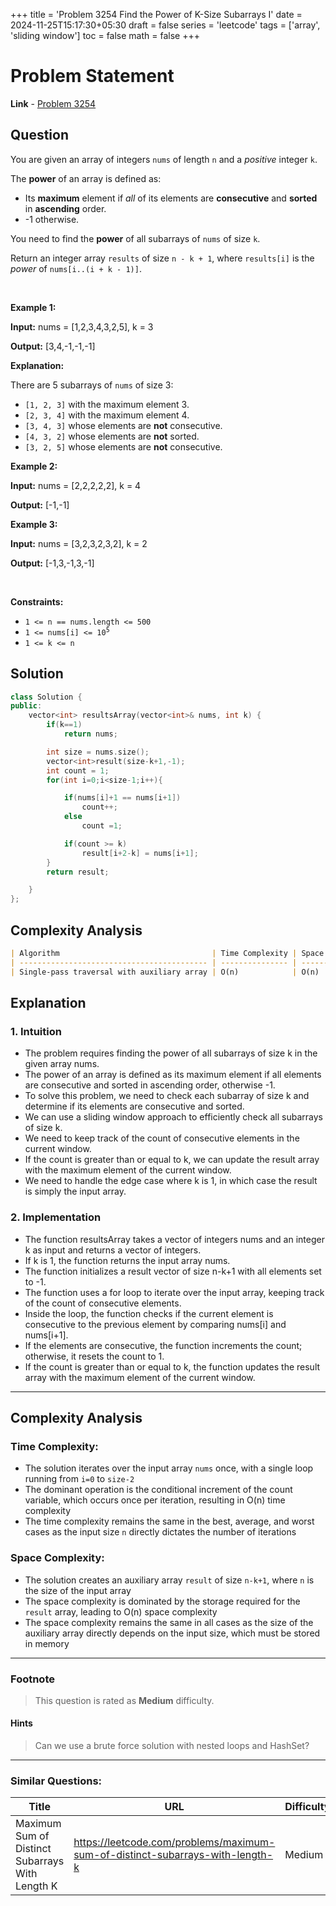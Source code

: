 +++
title = 'Problem 3254 Find the Power of K-Size Subarrays I'
date = 2024-11-25T15:17:30+05:30
draft = false
series = 'leetcode'
tags = ['array', 'sliding window']
toc = false
math = false
+++

# Problem Statement

**Link** - [Problem 3254](https://leetcode.com/problems/find-the-power-of-k-size-subarrays-i/)

## Question

<p>You are given an array of integers <code>nums</code> of length <code>n</code> and a <em>positive</em> integer <code>k</code>.</p>

<p>The <strong>power</strong> of an array is defined as:</p>

<ul>
	<li>Its <strong>maximum</strong> element if <em>all</em> of its elements are <strong>consecutive</strong> and <strong>sorted</strong> in <strong>ascending</strong> order.</li>
	<li>-1 otherwise.</li>
</ul>

<p>You need to find the <strong>power</strong> of all <span data-keyword="subarray-nonempty">subarrays</span> of <code>nums</code> of size <code>k</code>.</p>

<p>Return an integer array <code>results</code> of size <code>n - k + 1</code>, where <code>results[i]</code> is the <em>power</em> of <code>nums[i..(i + k - 1)]</code>.</p>

<p>&nbsp;</p>
<p><strong class="example">Example 1:</strong></p>

<div class="example-block">
<p><strong>Input:</strong> <span class="example-io">nums = [1,2,3,4,3,2,5], k = 3</span></p>

<p><strong>Output:</strong> [3,4,-1,-1,-1]</p>

<p><strong>Explanation:</strong></p>

<p>There are 5 subarrays of <code>nums</code> of size 3:</p>

<ul>
	<li><code>[1, 2, 3]</code> with the maximum element 3.</li>
	<li><code>[2, 3, 4]</code> with the maximum element 4.</li>
	<li><code>[3, 4, 3]</code> whose elements are <strong>not</strong> consecutive.</li>
	<li><code>[4, 3, 2]</code> whose elements are <strong>not</strong> sorted.</li>
	<li><code>[3, 2, 5]</code> whose elements are <strong>not</strong> consecutive.</li>
</ul>
</div>

<p><strong class="example">Example 2:</strong></p>

<div class="example-block">
<p><strong>Input:</strong> <span class="example-io">nums = [2,2,2,2,2], k = 4</span></p>

<p><strong>Output:</strong> <span class="example-io">[-1,-1]</span></p>
</div>

<p><strong class="example">Example 3:</strong></p>

<div class="example-block">
<p><strong>Input:</strong> <span class="example-io">nums = [3,2,3,2,3,2], k = 2</span></p>

<p><strong>Output:</strong> <span class="example-io">[-1,3,-1,3,-1]</span></p>
</div>

<p>&nbsp;</p>
<p><strong>Constraints:</strong></p>

<ul>
	<li><code>1 &lt;= n == nums.length &lt;= 500</code></li>
	<li><code>1 &lt;= nums[i] &lt;= 10<sup>5</sup></code></li>
	<li><code>1 &lt;= k &lt;= n</code></li>
</ul>

## Solution

```cpp
class Solution {
public:
    vector<int> resultsArray(vector<int>& nums, int k) {
        if(k==1)
            return nums;

        int size = nums.size();
        vector<int>result(size-k+1,-1);
        int count = 1;
        for(int i=0;i<size-1;i++){

            if(nums[i]+1 == nums[i+1])
                count++;
            else
                count =1;

            if(count >= k)
                result[i+2-k] = nums[i+1];
        }
        return result;

    }
};
```

## Complexity Analysis

```markdown
| Algorithm                                  | Time Complexity | Space Complexity |
| ------------------------------------------ | --------------- | ---------------- |
| Single-pass traversal with auxiliary array | O(n)            | O(n)             |
```

## Explanation

### 1. Intuition

- The problem requires finding the power of all subarrays of size k in the given array nums.
- The power of an array is defined as its maximum element if all elements are consecutive and sorted in ascending order, otherwise -1.
- To solve this problem, we need to check each subarray of size k and determine if its elements are consecutive and sorted.
- We can use a sliding window approach to efficiently check all subarrays of size k.
- We need to keep track of the count of consecutive elements in the current window.
- If the count is greater than or equal to k, we can update the result array with the maximum element of the current window.
- We need to handle the edge case where k is 1, in which case the result is simply the input array.

### 2. Implementation

- The function resultsArray takes a vector of integers nums and an integer k as input and returns a vector of integers.
- If k is 1, the function returns the input array nums.
- The function initializes a result vector of size n-k+1 with all elements set to -1.
- The function uses a for loop to iterate over the input array, keeping track of the count of consecutive elements.
- Inside the loop, the function checks if the current element is consecutive to the previous element by comparing nums[i] and nums[i+1].
- If the elements are consecutive, the function increments the count; otherwise, it resets the count to 1.
- If the count is greater than or equal to k, the function updates the result array with the maximum element of the current window.

<hr>

## Complexity Analysis

### Time Complexity:

- The solution iterates over the input array `nums` once, with a single loop running from `i=0` to `size-2`
- The dominant operation is the conditional increment of the count variable, which occurs once per iteration, resulting in O(n) time complexity
- The time complexity remains the same in the best, average, and worst cases as the input size `n` directly dictates the number of iterations

### Space Complexity:

- The solution creates an auxiliary array `result` of size `n-k+1`, where `n` is the size of the input array
- The space complexity is dominated by the storage required for the `result` array, leading to O(n) space complexity
- The space complexity remains the same in all cases as the size of the auxiliary array directly depends on the input size, which must be stored in memory

<hr>

### Footnote

> This question is rated as **Medium** difficulty.

#### Hints

> Can we use a brute force solution with nested loops and HashSet?

<hr>

### Similar Questions:

| Title                                           | URL                                                                           | Difficulty |
| ----------------------------------------------- | ----------------------------------------------------------------------------- | ---------- |
| Maximum Sum of Distinct Subarrays With Length K | https://leetcode.com/problems/maximum-sum-of-distinct-subarrays-with-length-k | Medium     |
